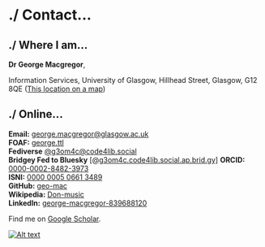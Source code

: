 # ./ Contact...

./ Where I am...
-------------

**Dr George Macgregor**,

Information Services,
University of Glasgow,
Hillhead Street, 
Glasgow, G12 8QE
([This location on a map](https://www.openstreetmap.org/#map=19/55.87339/-4.28947))

./ Online...
---------

**Email:** [george.macgregor@glasgow.ac.uk](mailto:george.macgregor@glasgow.ac.uk)  
**FOAF:** [george.ttl](/george.ttl)  
**Fediverse** [@g3om4c@code4lib.social](https://code4lib.social/@g3om4c)  
**Bridgey Fed to Bluesky** [[@g3om4c.code4lib.social.ap.brid.gy]](https://bsky.app/profile/g3om4c.code4lib.social.ap.brid.gy)
**ORCID:** [0000-0002-8482-3973](http://orcid.org/0000-0002-8482-3973)  
**ISNI:** [0000 0005 0661 3489](https://isni.org/isni/0000000506613489)    
**GitHub:** [geo-mac](https://github.com/geo-mac)  
**Wikipedia:** [Don-music](https://en.wikipedia.org/wiki/Special:Contributions/Don-music)     
**LinkedIn:** [george-macgregor-839688120](https://uk.linkedin.com/in/george-macgregor-839688120)    

Find me on [Google Scholar](https://scholar.google.co.uk/citations?user=nDfa5GMAAAAJ).

[![Alt text](https://geo-mac.github.io/images/foaf8015.gif)](https://geo-mac.github.io/george.ttl)
